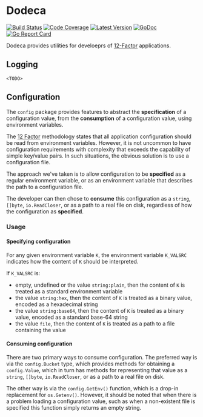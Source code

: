 # Dodeca

[![Build Status](http://img.shields.io/travis/com/dogmatiq/dodeca/master.svg)](https://travis-ci.com/dogmatiq/dodeca)
[![Code Coverage](https://img.shields.io/codecov/c/github/dogmatiq/dodeca/master.svg)](https://codecov.io/github/dogmatiq/dodeca)
[![Latest Version](https://img.shields.io/github/tag/dogmatiq/dodeca.svg?label=semver)](https://semver.org)
[![GoDoc](https://godoc.org/github.com/dogmatiq/dodeca?status.svg)](https://godoc.org/github.com/dogmatiq/dodeca)
[![Go Report Card](https://goreportcard.com/badge/github.com/dogmatiq/dodeca)](https://goreportcard.com/report/github.com/dogmatiq/dodeca)

Dodeca provides utilities for develoeprs of [12-Factor](http://12factor.net) applications.

## Logging

    <TODO>

## Configuration

The `config` package provides features to abstract the **specification** of a
configuration value, from the **consumption** of a configuration value, using
environment variables.

The [12 Factor](https://12factor.net/config) methodology states that all
application configuration should be read from environment variables. However,
it is not uncommon to have configuration requirements with complexity that
exceeds the capability of simple key/value pairs. In such situations, the
obvious solution is to use a configuration file.

The approach we've taken is to allow configuration to be **specified** as a
regular environment variable, or as an environment variable that describes the
path to a configuration file.

The developer can then chose to **consume** this configuration as a `string`,
`[]byte`, `io.ReadCloser`, or as a path to a real file on disk, regardless of
how the configuration as **specified**.

### Usage

#### Specifying configuration

For any given environment variable `K`, the environment variable `K_VALSRC`
indicates how the content of `K` should be interpreted.

If `K_VALSRC` is:

- empty, undefined or the value `string:plain`, then the content of `K` is treated as a standard environment variable
- the value `string:hex`, then the content of `K` is treated as a binary value, encoded as a hexadecimal string
- the value `string:base64`, then the content of `K` is treated as a binary value, encoded as a standard base-64 string
- the value `file`, then the content of `K` is treated as a path to a file containing the value

#### Consuming configuration

There are two primary ways to consume configuration. The preferred way is via
the `config.Bucket` type, which provides methods for obtaining a `config.Value`,
which in turn has methods for representing that value as a `string`, `[]byte`,
`io.ReadCloser`, or as a path to a real file on disk.

The other way is via the `config.GetEnv()` function, which is a drop-in
replacement for `os.Getenv()`. However, it should be noted that when there is a
problem loading a configuration value, such as when a non-existent file is
specified this function simply returns an empty string.

